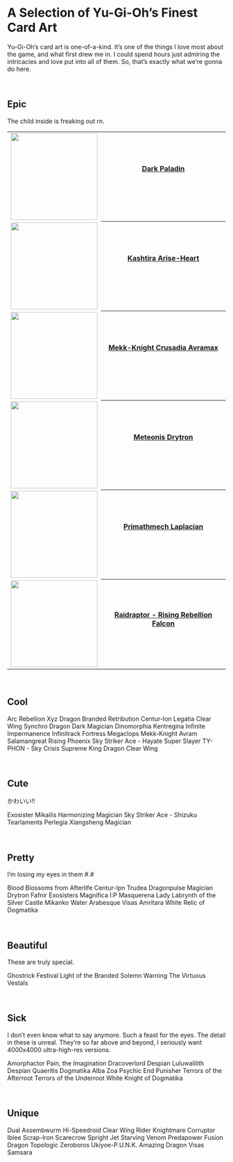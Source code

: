 # A Selection of Yu-Gi-Oh’s Finest Card Art
<!-- #SQUARK live!
| dest = yugioh/art
| style = yugioh
| shard = lists / yugioh / opinions
-->

Yu-Gi-Oh’s card art is one-of-a-kind. It’s one of the things I love most about the game, and what first drew me in. I could spend hours just admiring the intricacies and love put into all of them. So, that’s exactly what we’re gonna do here.


<br>


## Epic

The child inside is freaking out rn.

<table>
  <tr>
    <td rowspan="2">
      <img width="200px" src="https://images.ygoprodeck.com/images/cards_cropped/98502114.jpg">
    </td>
    <th>
      <a href="https://yugipedia.com/wiki/Dark_Paladin"> Dark Paladin </a>
    </th>
  </tr>
  <tr>
    <td> </td>
  </tr>
  <tr>
    <td rowspan="2">
      <img width="200px" src="https://images.ygoprodeck.com/images/cards_cropped/48626373.jpg">
    </td>
    <th>
      <a href="https://yugipedia.com/wiki/"> Kashtira Arise-Heart </a>
    </th>
  </tr>
  <tr>
    <td> </td>
  </tr>
  <tr>
    <td rowspan="2">
      <img width="200px" src="https://images.ygoprodeck.com/images/cards_cropped/21887175.jpg">
    </td>
    <th>
      <a href="https://yugipedia.com/wiki/"> Mekk-Knight Crusadia Avramax </a>
    </th>
  </tr>
  <tr>
    <td> </td>
  </tr>
  <tr>
    <td rowspan="2">
      <img width="200px" src="https://images.ygoprodeck.com/images/cards_cropped/22398665.jpg">
    </td>
    <th>
      <a href="https://yugipedia.com/wiki/"> Meteonis Drytron </a>
    </th>
  </tr>
  <tr>
    <td> </td>
  </tr>
  <tr>
    <td rowspan="2">
      <img width="200px" src="https://images.ygoprodeck.com/images/cards_cropped/88021907.jpg">
    </td>
    <th>
      <a href="https://yugipedia.com/wiki/"> Primathmech Laplacian </a>
    </th>
  </tr>
  <tr>
    <td> </td>
  </tr>
  <tr>
    <td rowspan="2">
      <img width="200px" src="https://images.ygoprodeck.com/images/cards_cropped/71222868.jpg">
    </td>
    <th>
      <a href="https://yugipedia.com/wiki/"> Raidraptor - Rising Rebellion Falcon </a>
    </th>
  </tr>
  <tr>
    <td> </td>
  </tr>
</table>


<br>


## Cool

Arc Rebellion Xyz Dragon
Branded Retribution
Centur-Ion Legatia
Clear Wing Synchro Dragon
Dark Magician
Dinomorphia Kentregina
Infinite Impermanence
Infinitrack Fortress Megaclops
Mekk-Knight Avram
Salamangreat Rising Phoenix
Sky Striker Ace - Hayate
Super Slayer TY-PHON - Sky Crisis
Supreme King Dragon Clear Wing


<br>


## Cute

かわいい!!

Exosister Mikailis
Harmonizing Magician
Sky Striker Ace - Shizuku
Tearlaments Perlegia
Xiangsheng Magician


<br>


## Pretty

I’m losing my eyes in them #.#

Blood Blossoms from Afterlife
Centur-Ipn Trudea
Dragonpulse Magician
Drytron Fafnir
Exosisters Magnifica
I:P Masquerena
Lady Labrynth of the Silver Castle
Mikanko Water Arabesque
Visas Amritara
White Relic of Dogmatika


<br>


## Beautiful

These are truly special.

Ghostrick Festival
Light of the Branded
Solemn Warning
The Virtuous Vestals


<br>


## Sick

I don’t even know what to say anymore. Such a feast for the eyes. The detail in these is unreal. They’re so far above and beyond, I seriously want 4000x4000 ultra-high-res versions.

Amorphactor Pain, the Imagination Dracoverlord
Despian Luluwalilith
Despian Quaeritis
Dogmatika Alba Zoa
Psychic End Punisher
Terrors of the Afterroot
Terrors of the Underroot
White Knight of Dogmatika


<br>


## Unique

Dual Assembwurm
Hi-Speedroid Clear Wing Rider
Knightmare Corruptor Iblee
Scrap-Iron Scarecrow
Spright Jet
Starving Venom Predapower Fusion Dragon
Topologic Zeroboros
Ukiyoe-P.U.N.K. Amazing Dragon
Visas Samsara


<br>
